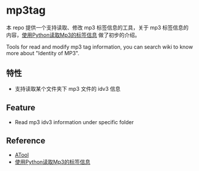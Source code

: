 # mp3tag

本 repo 提供一个支持读取、修改 mp3 标签信息的工具，关于 mp3 标签信息的内容，[使用Python读取Mp3的标签信息](http://www.edulinks.cn/2018/06/22/20180622-python-read-id3v1-tag/) 做了初步的介绍。

Tools for read and modify mp3 tag information, you can search wiki to know more about "Identity of MP3".

## 特性
* 支持读取某个文件夹下 mp3 文件的 idv3 信息

## Feature
* Read mp3 idv3 information under specific folder

## Reference
* [ATool](https://github.com/Am0xil/ATool)
* [使用Python读取Mp3的标签信息](http://www.edulinks.cn/2018/06/22/20180622-python-read-id3v1-tag/)